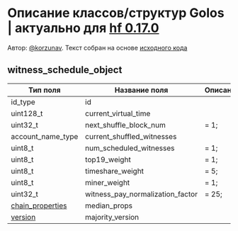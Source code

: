 # Описание классов/структур Golos | актуально для [hf 0.17.0](https://github.com/GolosChain/golos/releases/tag/v0.17.0)
Автор: [@korzunav](https://golos.io/@korzunav). Текст собран на основе [исходного кода](https://github.com/GolosChain/golos/tree/master/libraries/chain/include/golos/chain/witness_objects.hpp)
## witness_schedule_object


|Тип поля|Название поля|Описание|
|--------|-------------|--------|
|id_type|id||
|uint128_t|current_virtual_time||
|uint32_t|next_shuffle_block_num|= 1;|
|account_name_type|current_shuffled_witnesses||
|uint8_t|num_scheduled_witnesses|= 1;|
|uint8_t|top19_weight|= 1;|
|uint8_t|timeshare_weight|= 5;|
|uint8_t|miner_weight|= 1;|
|uint32_t|witness_pay_normalization_factor|= 25;|
|[chain_properties](chain_properties.md)|median_props||
|[version](version.md)|majority_version||
